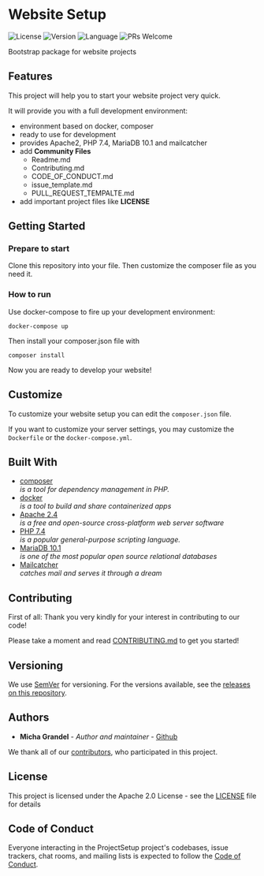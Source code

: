 # Website Setup

![License](https://img.shields.io/github/license/michagrandel/website-setup)
![Version](https://img.shields.io/github/v/release/michagrandel/website-setup)
![Language](https://img.shields.io/github/languages/top/michagrandel/website-setup)
![PRs Welcome](https://img.shields.io/badge/PRs-welcome-brightgreen.svg?style=flat-square)

Bootstrap package for website projects

## Features

This project will help you to start your website project very quick.

It will provide you with a full development environment:

* environment based on docker, composer
* ready to use for development
* provides Apache2, PHP 7.4, MariaDB 10.1 and mailcatcher
* add **Community Files**
    * Readme.md
    * Contributing.md
    * CODE_OF_CONDUCT.md
    * issue_template.md
    * PULL_REQUEST_TEMPALTE.md
* add important project files like **LICENSE**

## Getting Started

### Prepare to start

Clone this repository into your file. Then customize the composer file as you
need it.

### How to run

Use docker-compose to fire up your development environment:

```
docker-compose up
```

Then install your composer.json file with

```
composer install
```

Now you are ready to develop your website!

## Customize

To customize your website setup you can edit the `composer.json` file.

If you want to customize your server settings, you may customize the `Dockerfile`
or the `docker-compose.yml`.

## Built With

* [composer](http://lxml.de/) \
  *is a tool for dependency management in PHP.*
* [docker](https://getcomposer.org/)\
  *is a tool to build and share containerized apps*
* [Apache 2.4](https://httpd.apache.org/)\
  *is a free and open-source cross-platform web server software*
* [PHP 7.4](https://www.php.net/)\
  *is a popular general-purpose scripting language.*
* [MariaDB 10.1](https://mariadb.org/)\
  *is one of the most popular open source relational databases*
* [Mailcatcher](https://mailcatcher.me/)\
  *catches mail and serves it through a dream*

## Contributing

First of all: Thank you very kindly for your interest in contributing to our code!

Please take a moment and read [CONTRIBUTING.md](Contributing.md) to get you started!

## Versioning

We use [SemVer](http://semver.org/) for versioning. For the versions available,
see the [releases on this repository][github-releases].

## Authors

* **Micha Grandel** - *Author and maintainer* - [Github][github]

We thank all of our [contributors][github-contributors], who participated in this project.

## License

This project is licensed under the Apache 2.0 License - see the [LICENSE](LICENSE) file for details

## Code of Conduct

Everyone interacting in the ProjectSetup project's codebases, issue trackers, chat rooms, and mailing lists 
is expected to follow the [Code of Conduct][code_of_conduct].

[github]: https://github.com/michagrandel
[github-releases]: https://github.com/michagrandel/website-setup/releases
[github-contributors]: https://github.com/michagrandel/website-setup/graphs/contributors
[gitflow]: https://danielkummer.github.io/git-flow-cheatsheet/
[gitflow-model]: http://nvie.com/posts/a-successful-git-branching-model/
[wiki]: https://github.com/michagrandel/website-setup/wiki
[code_of_conduct]: CODE_OF_CONDUCT.md
